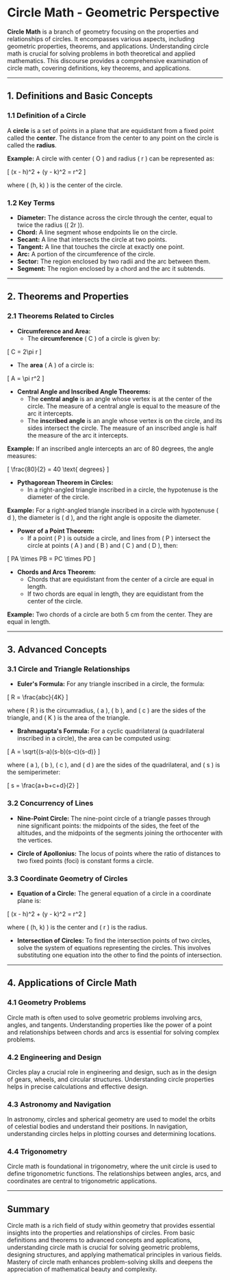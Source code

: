 # Circle Math - Geometric Perspective

**Circle Math** is a branch of geometry focusing on the properties and relationships of circles. It encompasses various aspects, including geometric properties, theorems, and applications. Understanding circle math is crucial for solving problems in both theoretical and applied mathematics. This discourse provides a comprehensive examination of circle math, covering definitions, key theorems, and applications.

---

## **1. Definitions and Basic Concepts**

### **1.1 Definition of a Circle**

A **circle** is a set of points in a plane that are equidistant from a fixed point called the **center**. The distance from the center to any point on the circle is called the **radius**.

**Example:** A circle with center \( O \) and radius \( r \) can be represented as:

\[
(x - h)^2 + (y - k)^2 = r^2
\]

where \( (h, k) \) is the center of the circle.

### **1.2 Key Terms**

- **Diameter:** The distance across the circle through the center, equal to twice the radius (\( 2r \)).
- **Chord:** A line segment whose endpoints lie on the circle.
- **Secant:** A line that intersects the circle at two points.
- **Tangent:** A line that touches the circle at exactly one point.
- **Arc:** A portion of the circumference of the circle.
- **Sector:** The region enclosed by two radii and the arc between them.
- **Segment:** The region enclosed by a chord and the arc it subtends.

---

## **2. Theorems and Properties**

### **2.1 Theorems Related to Circles**

- **Circumference and Area:**
    - The **circumference** \( C \) of a circle is given by:

\[
C = 2\pi r
\]

  - The **area** \( A \) of a circle is:

\[
A = \pi r^2
\]

- **Central Angle and Inscribed Angle Theorems:**
    - The **central angle** is an angle whose vertex is at the center of the circle. The measure of a central angle is equal to the measure of the arc it intercepts.
    - The **inscribed angle** is an angle whose vertex is on the circle, and its sides intersect the circle. The measure of an inscribed angle is half the measure of the arc it intercepts.

**Example:** If an inscribed angle intercepts an arc of 80 degrees, the angle measures:

\[
\frac{80}{2} = 40 \text{ degrees}
\]

- **Pythagorean Theorem in Circles:**
    - In a right-angled triangle inscribed in a circle, the hypotenuse is the diameter of the circle.

**Example:** For a right-angled triangle inscribed in a circle with hypotenuse \( d \), the diameter is \( d \), and the right angle is opposite the diameter.

- **Power of a Point Theorem:**
    - If a point \( P \) is outside a circle, and lines from \( P \) intersect the circle at points \( A \) and \( B \) and \( C \) and \( D \), then:

\[
PA \times PB = PC \times PD
\]

- **Chords and Arcs Theorem:**
    - Chords that are equidistant from the center of a circle are equal in length.
    - If two chords are equal in length, they are equidistant from the center of the circle.

**Example:** Two chords of a circle are both 5 cm from the center. They are equal in length.

---

## **3. Advanced Concepts**

### **3.1 Circle and Triangle Relationships**

- **Euler's Formula:** For any triangle inscribed in a circle, the formula:

\[
R = \frac{abc}{4K}
\]

  where \( R \) is the circumradius, \( a \), \( b \), and \( c \) are the sides of the triangle, and \( K \) is the area of the triangle.

- **Brahmagupta's Formula:** For a cyclic quadrilateral (a quadrilateral inscribed in a circle), the area can be computed using:

\[
A = \sqrt{(s-a)(s-b)(s-c)(s-d)}
\]

  where \( a \), \( b \), \( c \), and \( d \) are the sides of the quadrilateral, and \( s \) is the semiperimeter:

\[
s = \frac{a+b+c+d}{2}
\]

### **3.2 Concurrency of Lines**

- **Nine-Point Circle:** The nine-point circle of a triangle passes through nine significant points: the midpoints of the sides, the feet of the altitudes, and the midpoints of the segments joining the orthocenter with the vertices.

- **Circle of Apollonius:** The locus of points where the ratio of distances to two fixed points (foci) is constant forms a circle.

### **3.3 Coordinate Geometry of Circles**

- **Equation of a Circle:** The general equation of a circle in a coordinate plane is:

\[
(x - h)^2 + (y - k)^2 = r^2
\]

  where \( (h, k) \) is the center and \( r \) is the radius.

- **Intersection of Circles:** To find the intersection points of two circles, solve the system of equations representing the circles. This involves substituting one equation into the other to find the points of intersection.

---

## **4. Applications of Circle Math**

### **4.1 Geometry Problems**

Circle math is often used to solve geometric problems involving arcs, angles, and tangents. Understanding properties like the power of a point and relationships between chords and arcs is essential for solving complex problems.

### **4.2 Engineering and Design**

Circles play a crucial role in engineering and design, such as in the design of gears, wheels, and circular structures. Understanding circle properties helps in precise calculations and effective design.

### **4.3 Astronomy and Navigation**

In astronomy, circles and spherical geometry are used to model the orbits of celestial bodies and understand their positions. In navigation, understanding circles helps in plotting courses and determining locations.

### **4.4 Trigonometry**

Circle math is foundational in trigonometry, where the unit circle is used to define trigonometric functions. The relationships between angles, arcs, and coordinates are central to trigonometric applications.

---

## **Summary**

Circle math is a rich field of study within geometry that provides essential insights into the properties and relationships of circles. From basic definitions and theorems to advanced concepts and applications, understanding circle math is crucial for solving geometric problems, designing structures, and applying mathematical principles in various fields. Mastery of circle math enhances problem-solving skills and deepens the appreciation of mathematical beauty and complexity.